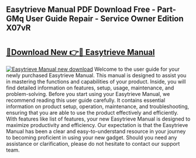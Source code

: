 ## Easytrieve Manual PDF Download Free - Part-GMq User Guide Repair - Service Owner Edition X07vR

# <h2><a href="http://bc49922.oget.top/?id=Easytrieve+Manual">🔗Download New 👉🔴 Easytrieve Manual</a></h2>

[![Easytrieve Manual new download](https://i.imgur.com/5g1atiW.png)](http://bc49922.oget.top/?id=Easytrieve+Manual)
Welcome to the user guide for your newly purchased Easytrieve Manual. This manual is designed to assist you in mastering the functions and capabilities of your product. Inside, you will find detailed information on features, setup, usage, maintenance, and problem-solving. Before you start using your Easytrieve Manual, we recommend reading this user guide carefully. It contains essential information on product setup, operation, maintenance, and troubleshooting, ensuring that you are able to use the product effectively and efficiently. With features like list of features, your new Easytrieve Manual is designed to maximize productivity and efficiency. Our expectation is that the Easytrieve Manual has been a clear and easy-to-understand resource in your journey to becoming proficient in using your new gadget. Should you need any assistance or clarification, please do not hesitate to contact our support team.
